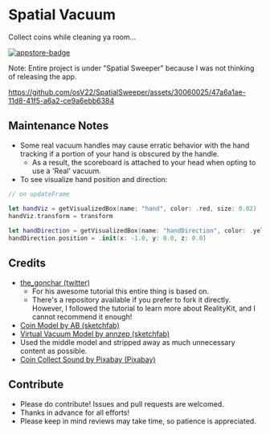 # Spatial Vacuum
Collect coins while cleaning ya room...

[![appstore-badge](https://github.com/osV22/SpatialSweeper/assets/30060025/7127b77c-e947-4838-b91f-089d60b48c28)]()


Note: Entire project is under "Spatial Sweeper" because I was not thinking of releasing the app.

https://github.com/osV22/SpatialSweeper/assets/30060025/47a6a1ae-11d8-41f5-a6a2-ce9a6ebb6384


## Maintenance Notes
- Some real vacuum handles may cause erratic behavior with the hand tracking if a portion of your hand is obscured by the handle.
    - As a result, the scoreboard is attached to your head when opting to use a 'Real' vacuum.
- To see visualize hand position and direction:
```swift
// on updateFrame

let handViz = getVisualizedBox(name: "hand", color: .red, size: 0.02)
handViz.transform = transform
            
let handDirection = getVisualizedBox(name: "handDirection", color: .yellow, size: 0.02, parent: handViz)
handDirection.position = .init(x: -1.0, y: 0.0, z: 0.0)
``` 

## Credits
- [the_gonchar (twitter)](https://twitter.com/the_gonchar)
    - For his awesome tutorial this entire thing is based on.
    - There's a repository available if you prefer to fork it directly. However, I followed the tutorial to learn more about RealityKit, and I cannot recommend it enough!
- [Coin Model by AB (sketchfab)](https://sketchfab.com/3d-models/mario-coin-fdfa74ede6c34d90afca650a51bda6de)
- [Virtual Vacuum Model by annzep (sketchfab)](https://sketchfab.com/3d-models/vacuum-cleaner-c7fe3bb62ddc42d0afec14551a821242)
- Used the middle model and stripped away as much unnecessary content as possible.
- [Coin Collect Sound by Pixabay (Pixabay)](https://pixabay.com/sound-effects/collectcoin-6075/)

## Contribute
- Please do contribute! Issues and pull requests are welcomed.
- Thanks in advance for all efforts!
- Please keep in mind reviews may take time, so patience is appreciated.
